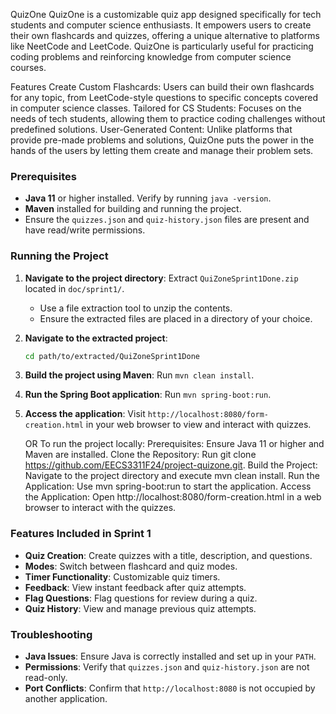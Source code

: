 QuizOne
QuizOne is a customizable quiz app designed specifically for tech students and computer science enthusiasts. It empowers users to create their own flashcards and quizzes, offering a unique alternative to platforms like NeetCode and LeetCode. QuizOne is particularly useful for practicing coding problems and reinforcing knowledge from computer science courses.

Features
Create Custom Flashcards: Users can build their own flashcards for any topic, from LeetCode-style questions to specific concepts covered in computer science classes.
Tailored for CS Students: Focuses on the needs of tech students, allowing them to practice coding challenges without predefined solutions.
User-Generated Content: Unlike platforms that provide pre-made problems and solutions, QuizOne puts the power in the hands of the users by letting them create and manage their problem sets.


### Prerequisites
- **Java 11** or higher installed. Verify by running `java -version`.
- **Maven** installed for building and running the project.
- Ensure the `quizzes.json` and `quiz-history.json` files are present and have read/write permissions.

### Running the Project
1. **Navigate to the project directory**: Extract `QuiZoneSprint1Done.zip` located in `doc/sprint1/`.
   - Use a file extraction tool to unzip the contents.
   - Ensure the extracted files are placed in a directory of your choice.
3. **Navigate to the extracted project**:
   ```bash
   cd path/to/extracted/QuiZoneSprint1Done
2. **Build the project using Maven**: Run `mvn clean install`.
3. **Run the Spring Boot application**: Run `mvn spring-boot:run`.
4. **Access the application**: Visit `http://localhost:8080/form-creation.html` in your web browser to view and interact with quizzes.

   OR
To run the project locally:
Prerequisites: Ensure Java 11 or higher and Maven are installed.
Clone the Repository: Run git clone https://github.com/EECS3311F24/project-quizone.git.
Build the Project: Navigate to the project directory and execute mvn clean install.
Run the Application: Use mvn spring-boot:run to start the application.
Access the Application: Open http://localhost:8080/form-creation.html in a web browser to interact with the quizzes.

### Features Included in Sprint 1
- **Quiz Creation**: Create quizzes with a title, description, and questions.
- **Modes**: Switch between flashcard and quiz modes.
- **Timer Functionality**: Customizable quiz timers.
- **Feedback**: View instant feedback after quiz attempts.
- **Flag Questions**: Flag questions for review during a quiz.
- **Quiz History**: View and manage previous quiz attempts.

### Troubleshooting
- **Java Issues**: Ensure Java is correctly installed and set up in your `PATH`.
- **Permissions**: Verify that `quizzes.json` and `quiz-history.json` are not read-only.
- **Port Conflicts**: Confirm that `http://localhost:8080` is not occupied by another application.

